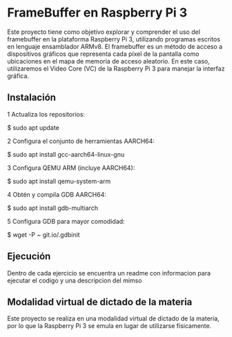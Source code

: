 # FrameBuffer en Raspberry Pi 3

Este proyecto tiene como objetivo explorar y comprender el uso del framebuffer en la plataforma Raspberry Pi 3,
utilizando programas escritos en lenguaje ensamblador ARMv8. El framebuffer es un método de acceso a dispositivos 
gráficos que representa cada píxel de la pantalla como ubicaciones en el mapa de memoria de acceso aleatorio. 
En este caso, utilizaremos el Video Core (VC) de la Raspberry Pi 3 para manejar la interfaz gráfica.

## Instalación

1 Actualiza los repositorios:

  $ sudo apt update

2 Configura el conjunto de herramientas AARCH64:

  $ sudo apt install gcc-aarch64-linux-gnu

3 Configura QEMU ARM (incluye AARCH64):

  $ sudo apt install qemu-system-arm

4 Obtén y compila GDB AARCH64:

  $ sudo apt install gdb-multiarch

5 Configura GDB para mayor comodidad:

  $ wget -P ~ git.io/.gdbinit

## Ejecución

Dentro de cada ejercicio se encuentra un readme con informacion para ejecutar el codigo y una descripcion del mimso

## Modalidad virtual de dictado de la materia

Este proyecto se realiza en una modalidad virtual de dictado de la materia, por lo que la Raspberry Pi 3 se emula en lugar de utilizarse físicamente.
